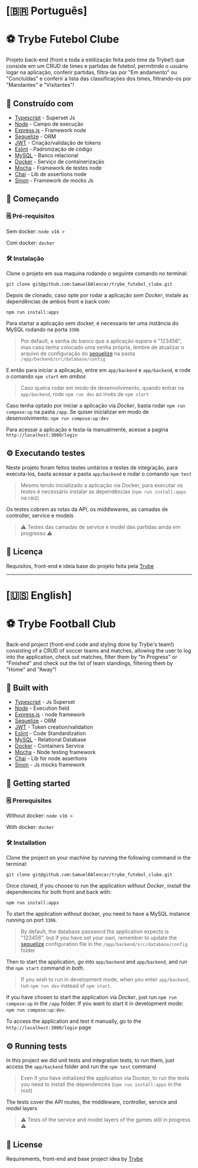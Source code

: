 # [🇧🇷 Português]

# ⚽ Trybe Futebol Clube

Projeto back-end (front e toda a estilização feita pelo time da Trybe!) que consiste em um CRUD de times e partidas de futebol, permitindo o usuário logar na aplicação, conferir partidas, filtra-las por "Em andamento" ou "Concluídas" e conferir a lista das classificações dos times, filtrando-os por "Mandantes" e "Visitantes"!

## 🧰 Construído com

- [Typescript](https://www.typescriptlang.org/) - Superset Js
- [Node](https://nodejs.org/en/) - Campo de execução
- [Express.js](https://expressjs.com/) - Framework node
- [Sequelize](https://sequelize.org/) - ORM
- [JWT](https://jwt.io/) - Criação/validação de tokens
- [Eslint](https://eslint.org/) - Padronização de código
- [MySQL](https://www.mysql.com/) - Banco relacional
- [Docker](https://www.docker.com/) - Serviço de containerização
- [Mocha](https://mochajs.org/) - Framework de testes node
- [Chai](https://www.chaijs.com/) - Lib de assertions node
- [Sinon](https://sinonjs.org/) - Framework de mocks Js

## 🚴 Começando
### 🗒 Pré-requisitos

Sem docker: `node v16 >`

Com docker: `docker`

### 🛠 Instalação

Clone o projeto em sua maquina rodando o seguinte comando no terminal:
```
git clone git@github.com:SamuelDAlencar/trybe_futebol_clube.git
```
Depois de clonado, caso opte por rodar a aplicação *sem Docker*, instale as dependências de ambos front e back com:
```
npm run install:apps
```
Para startar a aplicação sem docker, é necessario ter uma instância do MySQL rodando na porta `3306`
> Por default, a senha do banco que a aplicação espera é "123456", mas caso tenha colocado uma senha própria, lembre de atualizar o arquivo de configuração do [sequelize](https://sequelize.org/) na pasta `/app/backend/src/database/config`

E então para iniciar a aplicação, entre em `app/backend` e `app/backend`, e rode o comando `npm start` em *ambos*
> Caso queira rodar em modo de desenvolvimento, quando entrar na `app/backend`, rode `npm run dev` ao invés de `npm start`

Caso tenha optado por iniciar a aplicação via *Docker*, basta rodar `npm run compose:up` na pasta `/app`. Se quiser inicializar em modo de desenvolvimento: `npm run compose:up:dev`

Para acessar a aplicação e testa-la manualmente, acesse a pagina `http://localhost:3000/login`

## ⚙ Executando testes

Neste projeto foram feitos testes unitários e testes de integração, para executa-los, basta acessar a pasta `app/backend` e rodar o comando `npm test`
> Mesmo tendo inicializado a aplicação via Docker, para executar os testes é necessário instalar as dependências (`npm run install:apps` na raiz)

Os testes cobrem as rotas da API, os middlewares, as camadas de controller, service e models

> ⚠ Testes das camadas de service e model das partidas ainda em progresso ⚠

## 📄 Licença

Requisitos, front-end e ideia base do projeto feita pela [Trybe](https://www.betrybe.com/)

<hr />

# [🇺🇸 English]

# ⚽ Trybe Football Club

Back-end project (front-end code and styling done by Trybe's team!) consisting of a CRUD of soccer teams and matches, allowing the user to log into the application, check out matches, filter them by "In Progress" or "Finished" and check out the list of team standings, filtering them by "Home" and "Away"!

## 🧰 Built with

* [Typescript](https://www.typescriptlang.org/) - Js Superset
* [Node](https://nodejs.org/en/) - Execution field
* [Express.js](https://expressjs.com/) - node framework
* [Sequelize](https://sequelize.org/) - ORM
* [JWT](https://jwt.io/) - Token creation/validation
* [Eslint](https://eslint.org/) - Code Standardization
* [MySQL](https://www.mysql.com/) - Relational Database
* [Docker](https://www.docker.com/) - Containers Service
* [Mocha](https://mochajs.org/) - Node testing framework
* [Chai](https://www.chaijs.com/) - Lib for node assertions
* [Sinon](https://sinonjs.org/) - Js mocks framework

## 🚴 Getting started
### 🗒 Prerequisites

Without docker: `node v16 >`

With docker: `docker`

### 🛠 Installation

Clone the project on your machine by running the following command in the terminal:
```
git clone git@github.com:SamuelDAlencar/trybe_futebol_clube.git
```
Once cloned, if you choose to run the application *without Docker*, install the dependencies for both front and back with:
```
npm run install:apps
```
To start the application without docker, you need to have a MySQL instance running on port `3306`.
> By default, the database password the application expects is "123456", but if you have set your own, remember to update the [sequelize](https://sequelize.org/) configuration file in the `/app/backend/src/database/config` folder

Then to start the application, go into `app/backend` and `app/backend`, and run the `npm start` command in *both*.
> If you wish to run in development mode, when you enter `app/backend`, run `npm run dev` instead of `npm start`.

If you have chosen to start the application via *Docker*, just run `npm run compose:up` in the `/app` folder. If you want to start it in development mode: `npm run compose:up:dev`.

To access the application and test it manually, go to the `http://localhost:3000/login` page

## ⚙ Running tests

In this project we did unit tests and integration tests, to run them, just access the `app/backend` folder and run the `npm test` command
> Even if you have initialized the application via Docker, to run the tests you need to install the dependencies (`npm run install:apps` in the root)

The tests cover the API routes, the middleware, controller, service and model layers

> ⚠ Tests of the service and model layers of the games still in progress ⚠

## 📄 License

Requirements, front-end and base project idea by [Trybe](https://www.betrybe.com/)
